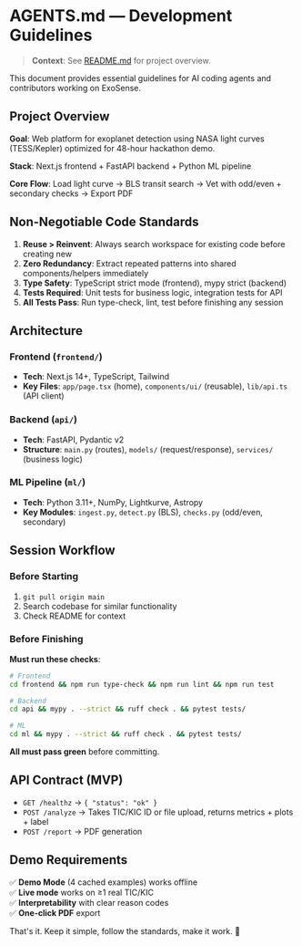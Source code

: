# AGENTS.md — Development Guidelines

> **Context**: See [README.md](./README.md) for project overview.

This document provides essential guidelines for AI coding agents and contributors working on ExoSense.

## Project Overview

**Goal**: Web platform for exoplanet detection using NASA light curves (TESS/Kepler) optimized for 48-hour hackathon demo.

**Stack**: Next.js frontend + FastAPI backend + Python ML pipeline

**Core Flow**: Load light curve → BLS transit search → Vet with odd/even + secondary checks → Export PDF

## Non-Negotiable Code Standards

1. **Reuse > Reinvent**: Always search workspace for existing code before creating new
2. **Zero Redundancy**: Extract repeated patterns into shared components/helpers immediately  
3. **Type Safety**: TypeScript strict mode (frontend), mypy strict (backend)
4. **Tests Required**: Unit tests for business logic, integration tests for API
5. **All Tests Pass**: Run type-check, lint, test before finishing any session

## Architecture

### Frontend (`frontend/`)

- **Tech**: Next.js 14+, TypeScript, Tailwind
- **Key Files**: `app/page.tsx` (home), `components/ui/` (reusable), `lib/api.ts` (API client)

### Backend (`api/`)

- **Tech**: FastAPI, Pydantic v2
- **Structure**: `main.py` (routes), `models/` (request/response), `services/` (business logic)

### ML Pipeline (`ml/`)

- **Tech**: Python 3.11+, NumPy, Lightkurve, Astropy
- **Key Modules**: `ingest.py`, `detect.py` (BLS), `checks.py` (odd/even, secondary)

## Session Workflow

### Before Starting

1. `git pull origin main`
2. Search codebase for similar functionality
3. Check README for context

### Before Finishing

**Must run these checks**:

```bash
# Frontend
cd frontend && npm run type-check && npm run lint && npm run test

# Backend  
cd api && mypy . --strict && ruff check . && pytest tests/

# ML
cd ml && mypy . --strict && ruff check . && pytest tests/
```

**All must pass green** before committing.

## API Contract (MVP)

- `GET /healthz` → `{ "status": "ok" }`
- `POST /analyze` → Takes TIC/KIC ID or file upload, returns metrics + plots + label
- `POST /report` → PDF generation

## Demo Requirements

✅ **Demo Mode** (4 cached examples) works offline  
✅ **Live mode** works on ≥1 real TIC/KIC  
✅ **Interpretability** with clear reason codes  
✅ **One-click PDF** export  

That's it. Keep it simple, follow the standards, make it work. 🚀
